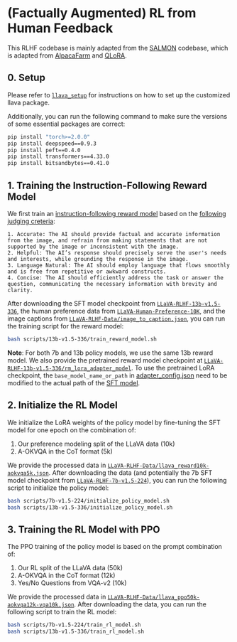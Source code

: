 # (Factually Augmented) RL from Human Feedback

This RLHF codebase is mainly adapted from the [SALMON](https://github.com/Edward-Sun/SALMON) codebase, which is adapted from [AlpacaFarm](https://github.com/tatsu-lab/alpaca_farm) and [QLoRA](https://github.com/artidoro/qlora).

## 0. Setup

Please refer to [`llava_setup`](../llava_setup) for instructions on how to set up the customized llava package.

Additionally, you can run the following command to make sure the versions of some essential packages are correct:

```bash
pip install "torch>=2.0.0"
pip install deepspeed==0.9.3
pip install peft==0.4.0
pip install transformers==4.33.0
pip install bitsandbytes==0.41.0
```

## 1. Training the Instruction-Following Reward Model

We first train an [instruction-following reward model](https://arxiv.org/abs/2310.05910) based on the [following judging creteria](prompts/reward_prompt.txt):

```text
1. Accurate: The AI should provide factual and accurate information from the image, and refrain from making statements that are not supported by the image or inconsistent with the image.
2. Helpful: The AI’s response should precisely serve the user's needs and interests, while grounding the response in the image.
3. Language Natural: The AI should employ language that flows smoothly and is free from repetitive or awkward constructs.
4. Concise: The AI should efficiently address the task or answer the question, communicating the necessary information with brevity and clarity.
```

After downloading the SFT model checkpoint from [`LLaVA-RLHF-13b-v1.5-336`](https://huggingface.co/zhiqings/LLaVA-RLHF-13b-v1.5-336), the human preference data from [`LLaVA-Human-Preference-10K`](https://huggingface.co/datasets/zhiqings/LLaVA-Human-Preference-10K), and the image captions from [`LLaVA-RLHF-Data/image_to_caption.json`](https://huggingface.co/datasets/zhiqings/LLaVA-RLHF-Data/tree/main), you can run the training script for the reward model:

```bash
bash scripts/13b-v1.5-336/train_reward_model.sh
```

**Note**: For both 7b and 13b policy models, we use the same 13b reward model. We also provide the pretrained reward model checkpoint at [`LLaVA-RLHF-13b-v1.5-336/rm_lora_adapter_model`](https://huggingface.co/zhiqings/LLaVA-RLHF-13b-v1.5-336/tree/main/rm_lora_adapter_model). To use the pretrained LoRA checkpoint, the `base_model_name_or_path` in [adapter_config.json](https://huggingface.co/zhiqings/LLaVA-RLHF-13b-v1.5-336/blob/main/rm_lora_adapter_model/adapter_config.json) need to be modified to the actual path of the [SFT model](https://huggingface.co/zhiqings/LLaVA-RLHF-13b-v1.5-336/tree/main/sft_model).

## 2. Initialize the RL Model

We initialize the LoRA weights of the policy model by fine-tuning the SFT model for one epoch on the combination of:

1. Our preference modeling split of the LLaVA data (10k)
2. A-OKVQA in the CoT format (5k)

We provide the processed data in [`LLaVA-RLHF-Data/llava_reward10k-aokvqa5k.json`](https://huggingface.co/datasets/zhiqings/LLaVA-RLHF-Data/tree/main). After downloading the data (and potentially the 7b SFT model checkpoint from [`LLaVA-RLHF-7b-v1.5-224`](https://huggingface.co/zhiqings/LLaVA-RLHF-7b-v1.5-224)), you can run the following script to initialize the policy model:

```bash
bash scripts/7b-v1.5-224/initialize_policy_model.sh
bash scripts/13b-v1.5-336/initialize_policy_model.sh
```

## 3. Training the RL Model with PPO

The PPO training of the policy model is based on the prompt combination of:

1. Our RL split of the LLaVA data (50k)
2. A-OKVQA in the CoT format (12k)
3. Yes/No Questions from VQA-v2 (10k)

We provide the processed data in [`LLaVA-RLHF-Data/llava_ppo50k-aokvqa12k-vqa10k.json`](https://huggingface.co/datasets/zhiqings/LLaVA-RLHF-Data/tree/main). After downloading the data, you can run the following script to train the RL model:

```bash
bash scripts/7b-v1.5-224/train_rl_model.sh
bash scripts/13b-v1.5-336/train_rl_model.sh
```
